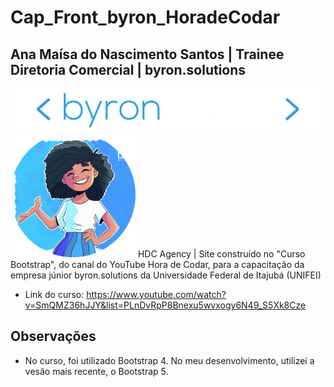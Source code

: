 # Cap_Front_byron_HoradeCodar

## Ana Maísa do Nascimento Santos | Trainee Diretoria Comercial | byron.solutions

<img src="logobyron.png" alt="Logo byron.solutions" style="text-align:center;" />
<img src="ana.png" alt="Ana Maísa" style="text-align:center;" />
HDC Agency | Site construído no "Curso Bootstrap", do canal do YouTube Hora de Codar, para a capacitação da empresa júnior byron.solutions da Universidade Federal de Itajubá (UNIFEI)

- Link do curso: <https://www.youtube.com/watch?v=SmQMZ36hJJY&list=PLnDvRpP8Bnexu5wvxogy6N49_S5Xk8Cze>

## Observações

- No curso, foi utilizado Bootstrap 4. No meu desenvolvimento, utilizei a vesão mais recente, o Bootstrap 5.
